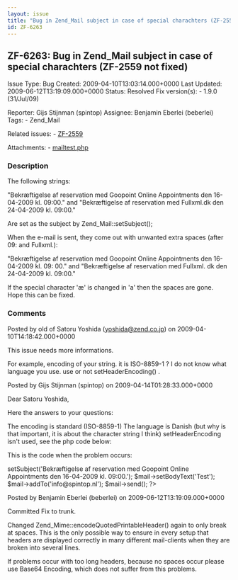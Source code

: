 ```yaml
---
layout: issue
title: "Bug in Zend_Mail subject in case of special charachters (ZF-2559 not fixed)"
id: ZF-6263
---
```


ZF-6263: Bug in Zend\_Mail subject in case of special charachters (ZF-2559 not fixed)
-------------------------------------------------------------------------------------

 Issue Type: Bug Created: 2009-04-10T13:03:14.000+0000 Last Updated: 2009-06-12T13:19:09.000+0000 Status: Resolved Fix version(s): - 1.9.0 (31/Jul/09)
 
 Reporter:  Gijs Stijnman (spintop)  Assignee:  Benjamin Eberlei (beberlei)  Tags: - Zend\_Mail
 
 Related issues: - [ZF-2559](/issues/browse/ZF-2559)
 
 Attachments: - [mailtest.php](/issues/secure/attachment/11871/mailtest.php)
 
### Description

The following strings:

"Bekræftigelse af reservation med Goopoint Online Appointments den 16-04-2009 kl. 09:00." and "Bekræftigelse af reservation med Fullxml.dk den 24-04-2009 kl. 09:00."

Are set as the subject by Zend\_Mail::setSubject();

When the e-mail is sent, they come out with unwanted extra spaces (after 09: and Fullxml.):

"Bekræftigelse af reservation med Goopoint Online Appointments den 16-04-2009 kl. 09: 00." and "Bekræftigelse af reservation med Fullxml. dk den 24-04-2009 kl. 09:00."

If the special character 'æ' is changed in 'a' then the spaces are gone. Hope this can be fixed.

 

 

### Comments

Posted by old of Satoru Yoshida (yoshida@zend.co.jp) on 2009-04-10T14:18:42.000+0000

This issue needs more informations.

For example, encoding of your string. it is ISO-8859-1 ? I do not know what language you use. use or not setHeaderEncoding() .

 

 

Posted by Gijs Stijnman (spintop) on 2009-04-14T01:28:33.000+0000

Dear Satoru Yoshida,

Here the answers to your questions:

The encoding is standard (ISO-8859-1) The language is Danish (but why is that important, it is about the character string I think) setHeaderEncoding isn't used, see the php code below:

This is the code when the problem occurs:

 <?php require\_once('Zend/Mail.php'); $mail = new Zend\_Mail(); $mail->setSubject('Bekræftigelse af reservation med Goopoint Online Appointments den 16-04-2009 kl. 09:00.'); $mail->setBodyText('Test'); $mail->addTo('info@spintop.nl'); $mail->send(); ?> 

 

Posted by Benjamin Eberlei (beberlei) on 2009-06-12T13:19:09.000+0000

Committed Fix to trunk.

Changed Zend\_Mime::encodeQuotedPrintableHeader() again to only break at spaces. This is the only possible way to ensure in every setup that headers are displayed correctly in many different mail-clients when they are broken into several lines.

If problems occur with too long headers, because no spaces occur please use Base64 Encoding, which does not suffer from this problems.

 

 